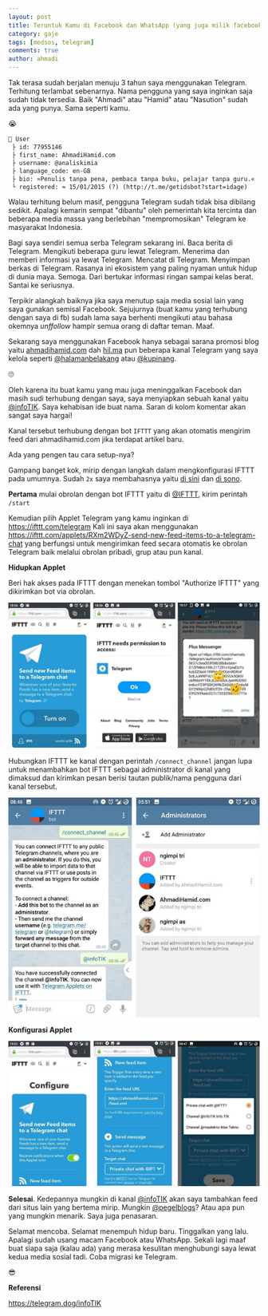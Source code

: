 ```yaml
---
layout: post
title: Teruntuk Kamu di Facebook dan WhatsApp (yang juga milik facebook)
category: gaje
tags: [medsos, telegram]
comments: true
author: ahmadi
--- 
```


Tak terasa sudah berjalan menuju 3 tahun saya menggunakan Telegram. Terhitung terlambat sebenarnya. Nama pengguna yang saya inginkan saja sudah tidak tersedia. Baik "Ahmadi" atau "Hamid" atau "Nasution" sudah ada yang punya. Sama seperti kamu. 

😭

```
👤 User
 ├ id: 77955146 
 ├ first_name: AhmadiHamid.com 
 ├ username: @analiskimia 
 ├ language_code: en-GB 
 ├ bio: »Penulis tanpa pena, pembaca tanpa buku, pelajar tanpa guru.« 
 └ registered: ≈ 15/01/2015 (?) (http://t.me/getidsbot?start=idage)
```

Walau terhitung belum masif, pengguna Telegram sudah tidak bisa dibilang sedikit. Apalagi kemarin sempat "dibantu" oleh pemerintah kita tercinta dan beberapa media massa yang berlebihan "mempromosikan" Telegram ke masyarakat Indonesia.

Bagi saya sendiri semua serba Telegram sekarang ini. Baca berita di Telegram. Mengikuti beberapa guru lewat Telegram. Menerima dan memberi informasi ya lewat Telegram. Mencatat di Telegram. Menyimpan berkas di Telegram. Rasanya ini ekosistem yang paling nyaman untuk hidup di dunia maya. Semoga. Dari bertukar informasi ringan sampai kelas berat. Santai ke seriusnya.

Terpikir alangkah baiknya jika saya menutup saja media sosial lain yang saya gunakan semisal Facebook. Sejujurnya (buat kamu yang terhubung dengan saya di fb) sudah lama saya berhenti mengikuti atau bahasa okemnya *unffollow* hampir semua orang di daftar teman. Maaf.

Sekarang saya menggunakan Facebook hanya sebagai sarana promosi blog yaitu [ahmadihamid.com](http://ahmadihamid.com) dah [hil.ma](http://hil.ma) pun beberapa kanal Telegram yang saya kelola seperti [@halamanbelakang](http://t.me/halamanbelakang) atau [@kupinang](http://t.me/kupinang).

🙄

Oleh karena itu buat kamu yang mau juga meninggalkan Facebook dan masih sudi terhubung dengan saya, saya menyiapkan sebuah kanal yaitu [@infoTIK](https://telegram.dog/infoTIK).
Saya kehabisan ide buat nama. Saran di kolom komentar akan sangat saya hargai!

Kanal tersebut terhubung dengan bot `IFTTT` yang akan otomatis mengirim feed dari ahmadihamid.com jika terdapat artikel baru.

Ada yang pengen tau cara setup-nya?

Gampang banget kok, mirip dengan langkah dalam mengkonfigurasi IFTTT pada umumnya. Sudah `2x` saya membahasnya yaitu [di sini](https://ahmadihamid.com/gaje/Ulasan-Yeelight/) dan [di sono](https://ahmadihamid.com/pemrograman/Jika-Anu-maka-Anuin/).

**Pertama** mulai obrolan dengan bot IFTTT yaitu di [@IFTTT](https://telegram.dog/IFTTT), kirim perintah `/start`

Kemudian pilih Applet Telegram yang kamu inginkan di <https://ifttt.com/telegram>
Kali ini saya akan menggunakan <https://ifttt.com/applets/RXm2WDyZ-send-new-feed-items-to-a-telegram-chat> yang berfungsi untuk mengirimkan feed secara otomatis ke obrolan Telegram baik melalui obrolan pribadi, grup atau pun kanal.

**Hidupkan Applet**

Beri hak akses pada IFTTT dengan menekan tombol "Authorize IFTTT" yang dikirimkan bot via obrolan.

![](/img/fb-1.jpg)

Hubungkan IFTTT ke kanal dengan perintah `/connect_channel` jangan lupa untuk menambahkan bot IFTTT sebagai administrator di kanal yang dimaksud dan kirimkan pesan berisi tautan publik/nama pengguna dari kanal tersebut.

![](/img/fb-2.jpg)

**Konfigurasi Applet**

![](/img/fb-3.jpg)

**Selesai**. Kedepannya mungkin di kanal [@infoTIK](https://telegram.dog/infoTIK) akan saya tambahkan feed dari situs lain yang bertema mirip. Mungkin [@pegelblogs](https://telegram.dog/pegelblogs)? Atau apa pun yang mungkin menarik. Saya juga penasaran. 

Selamat mencoba. Selamat menempuh hidup baru. Tinggalkan yang lalu. Apalagi sudah usang macam Facebook atau WhatsApp.
Sekali lagi maaf buat siapa saja (kalau ada) yang merasa kesulitan menghubungi saya lewat kedua media sosial tadi. Coba migrasi ke Telegram.

😎

**Referensi**

<https://telegram.dog/infoTIK>
